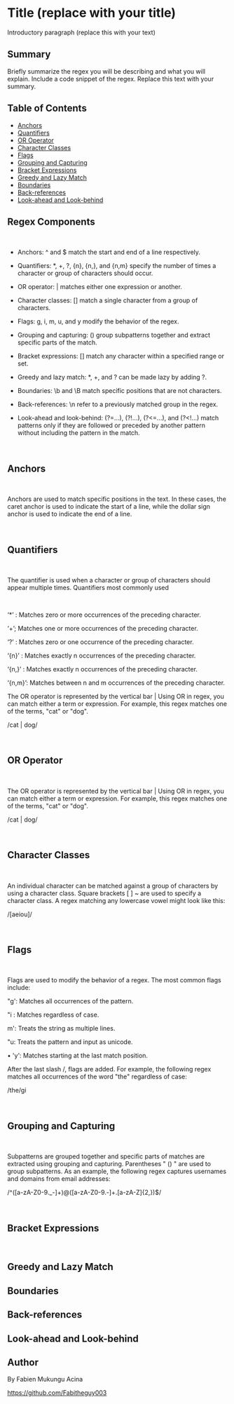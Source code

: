 # Title (replace with your title)

Introductory paragraph (replace this with your text)

## Summary

Briefly summarize the regex you will be describing and what you will explain. Include a code snippet of the regex. Replace this text with your summary.

## Table of Contents

- [Anchors](#anchors)
- [Quantifiers](#quantifiers)
- [OR Operator](#or-operator)
- [Character Classes](#character-classes)
- [Flags](#flags)
- [Grouping and Capturing](#grouping-and-capturing)
- [Bracket Expressions](#bracket-expressions)
- [Greedy and Lazy Match](#greedy-and-lazy-match)
- [Boundaries](#boundaries)
- [Back-references](#back-references)
- [Look-ahead and Look-behind](#look-ahead-and-look-behind)

## Regex Components
&nbsp;
* Anchors: ^ and $ match the start and end of a line respectively.

* Quantifiers: *, +, ?, {n}, {n,}, and {n,m} specify the number of times a character or group of characters should occur.

* OR operator: | matches either one expression or another.

* Character classes: [] match a single character from a group of characters.

* Flags: g, i, m, u, and y modify the behavior of the regex.

* Grouping and capturing: () group subpatterns together and extract specific parts of the match.

* Bracket expressions: [] match any character within a specified range or set.

* Greedy and lazy match: *, +, and ? can be made lazy by adding ?.

* Boundaries: \b and \B match specific positions that are not characters.

* Back-references: \n refer to a previously matched group in the regex.

* Look-ahead and look-behind: (?=...), (?!...), (?<=...), and (?<!...) match patterns only if they are followed or preceded by another pattern without including the pattern in the match.

&nbsp;

## Anchors
&nbsp;

Anchors are used to match specific positions in the text. In these cases, the caret anchor is used to indicate the start of a line, while the dollar sign anchor is used to indicate the end of a line.

&nbsp;

## Quantifiers
&nbsp;

The quantifier is used when a character or group of characters should appear multiple times. Quantifiers most commonly used

&nbsp;


‘*’ : Matches zero or more occurrences of
the preceding character.

‘+’; Matches one or more occurrences of the preceding character.

‘?’ : Matches zero or one occurrence of the preceding character.

‘{n}’ : Matches exactly n occurrences of the preceding character.

‘{n,}’ : Matches exactly n occurrences of the preceding character.

‘{n,m}’: Matches between n and m occurrences of the preceding character.

The OR operator is represented by the vertical bar | Using OR in regex, you can match either a term or expression. For example, this regex matches one of the terms, "cat" or "dog".

/cat | dog/

&nbsp;

## OR Operator
&nbsp;

The OR operator is represented by the vertical bar | Using OR in regex, you can match either a term or expression. For example, this regex matches one of the terms, "cat" or "dog".

/cat | dog/


&nbsp;

## Character Classes
&nbsp;

An individual character can be matched against a group of characters by using a character class. Square brackets  [ ] ~ are used to specify a character class. A regex matching any lowercase vowel might look like this:

/[aeiou]/

&nbsp;

## Flags
&nbsp;

Flags are used to modify the behavior of a regex. The most common flags include:

"g': Matches all occurrences of the pattern.

"i : Matches regardless of case.

m': Treats the string as multiple lines.

"u: Treats the pattern and input as unicode.

• 'y': Matches starting at the last match position.

After the last slash /, flags are added. For example, the following regex matches all occurrences of the word "the" regardless of case: 

/the/gi

&nbsp;

## Grouping and Capturing
&nbsp;

Subpatterns are grouped together and specific parts of matches are extracted using grouping and capturing. Parentheses " () " are used to group subpatterns. As an example, the following regex captures usernames and domains from email addresses:

/^([a-zA-Z0-9._-]+)@([a-zA-Z0-9.-]+\.[a-zA-Z]{2,})$/

&nbsp;

## Bracket Expressions
&nbsp;


## Greedy and Lazy Match

## Boundaries

## Back-references

## Look-ahead and Look-behind

## Author

By Fabien Mukungu Acina

https://github.com/Fabitheguy003

